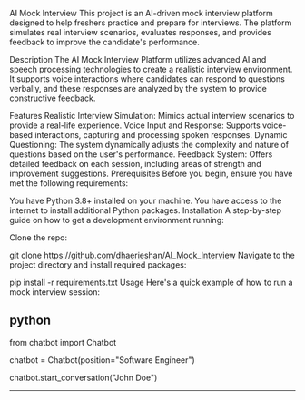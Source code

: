 AI Mock Interview 
This project is an AI-driven mock interview platform designed to help freshers practice and prepare for interviews. The platform simulates real interview scenarios, evaluates responses, and provides feedback to improve the candidate's performance.

Description
The AI Mock Interview Platform utilizes advanced AI and speech processing technologies to create a realistic interview environment. It supports voice interactions where candidates can respond to questions verbally, and these responses are analyzed by the system to provide constructive feedback.

Features
Realistic Interview Simulation: Mimics actual interview scenarios to provide a real-life experience.
Voice Input and Response: Supports voice-based interactions, capturing and processing spoken responses.
Dynamic Questioning: The system dynamically adjusts the complexity and nature of questions based on the user's performance.
Feedback System: Offers detailed feedback on each session, including areas of strength and improvement suggestions.
Prerequisites
Before you begin, ensure you have met the following requirements:

You have Python 3.8+ installed on your machine.
You have access to the internet to install additional Python packages.
Installation
A step-by-step guide on how to get a development environment running:

Clone the repo:

git clone https://github.com/dhaerieshan/AI_Mock_Interview
Navigate to the project directory and install required packages:


pip install -r requirements.txt
Usage
Here's a quick example of how to run a mock interview session:

python
-------------------------------------------------------------------
from chatbot import Chatbot 

chatbot = Chatbot(position="Software Engineer") 

chatbot.start_conversation("John Doe")

-------------------------------------------------------------------
